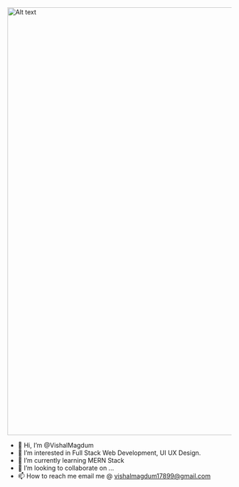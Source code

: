 <img src="https://res.cloudinary.com/dbuztntar/image/upload/v1707243788/k1tcvpfggl8bg5intvcn.gif" alt="Alt text" style="width: 100vw;">


- 👋 Hi, I’m @VishalMagdum
- 👀 I’m interested in Full Stack Web Development, UI UX Design. 
- 🌱 I’m currently learning MERN Stack
- 💞️ I’m looking to collaborate on ...
- 📫 How to reach me email me @ vishalmagdum17899@gmail.com

<!---
VishalMagdum/VishalMagdum is a ✨ special ✨ repository because its `README.md` (this file) appears on your GitHub profile.
You can click the Preview link to take a look at your changes.
--->
